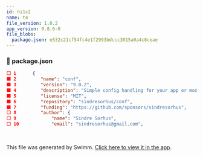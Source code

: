 ```yaml
---
id: hi1x2
name: t4
file_version: 1.0.2
app_version: 0.8.6-0
file_blobs:
  package.json: e532c21cf54fc4e1f2993bdccc3015a0a4c8ceae
---
```


<!-- NOTE-swimm-snippet: the lines below link your snippet to Swimm -->
### 📄 package.json
```json
⬜ 1      {
🟩 2      	"name": "conf",
🟩 3      	"version": "9.0.2",
🟩 4      	"description": "Simple config handling for your app or module",
🟩 5      	"license": "MIT",
🟩 6      	"repository": "sindresorhus/conf",
🟩 7      	"funding": "https://github.com/sponsors/sindresorhus",
⬜ 8      	"author": {
⬜ 9      		"name": "Sindre Sorhus",
⬜ 10     		"email": "sindresorhus@gmail.com",
```

<br/>

This file was generated by Swimm. [Click here to view it in the app](https://swimm-stag.web.app/repos/Z2l0aHViJTNBJTNBY29uZiUzQSUzQWVkZW5oZXJtZWxpbg==/docs/hi1x2).